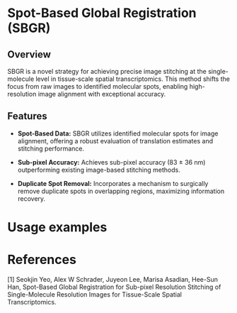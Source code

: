 # Spot-Based Global Registration (SBGR)

## Overview

SBGR is a novel strategy for achieving precise image stitching at the single-molecule level in tissue-scale spatial transcriptomics. This method shifts the focus from raw images to identified molecular spots, enabling high-resolution image alignment with exceptional accuracy.

## Features

- **Spot-Based Data:** SBGR utilizes identified molecular spots for image alignment, offering a robust evaluation of translation estimates and stitching performance.
  
- **Sub-pixel Accuracy:** Achieves sub-pixel accuracy (83 ± 36 nm) outperforming existing image-based stitching methods.
  
- **Duplicate Spot Removal:** Incorporates a mechanism to surgically remove duplicate spots in overlapping regions, maximizing information recovery.


# Usage examples


# References
[1] Seokjin Yeo, Alex W Schrader, Juyeon Lee, Marisa Asadian, Hee-Sun Han, Spot-Based Global Registration for Sub-pixel Resolution Stitching of Single-Molecule Resolution Images for Tissue-Scale Spatial Transcriptomics.
